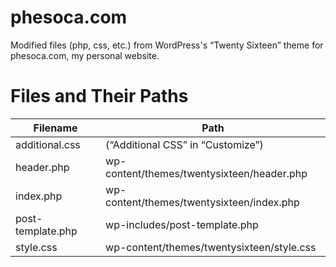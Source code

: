 # phesoca.com

Modified files (php, css, etc.) from WordPress's “Twenty Sixteen” theme for phesoca.com, my personal website.

# Files and Their Paths

|Filename|Path|
|-|-|
|additional.css|(“Additional CSS” in “Customize”)|
|header.php|wp-content/themes/twentysixteen/header.php|
|index.php|wp-content/themes/twentysixteen/index.php|
|post-template.php|wp-includes/post-template.php|
|style.css|wp-content/themes/twentysixteen/style.css|